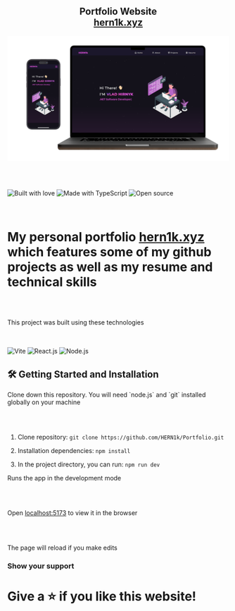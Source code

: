 <h2 align="center">
  Portfolio Website<br/>
  <a href="https://hern1k.xyz/" target="_blank">hern1k.xyz</a>
</h2>
<div align="center">
  <img alt="Demo" src="/public/readme.png" />
</div>

<br></br>

<div algin="center">
  <img alt="Built with love" src="https://forthebadge.com/images/badges/built-with-love.svg" height="30px" />
  <img alt="Made with TypeScript" src="https://forthebadge.com/images/badges/made-with-typescript.svg" height="30px" />
  <img alt="Open source" src="https://forthebadge.com/images/badges/open-source.svg" height="30px" />
</div>
<br></br>

<h1 algin="center">
  <strong>
    My personal portfolio <a href="https://hern1k.xyz/" target="_blank">hern1k.xyz</a> which features some of my github projects as well as my resume and technical skills
  </strong>
</h1>
<br></br>

<p algin="center">
  This project was built using these technologies
</p>
<br></br>

<div algin="center">
  <img alt="Vite" src="https://img.shields.io/badge/vite-%23646CFF.svg?style=for-the-badge&logo=vite&logoColor=white" height="30px" />
  <img alt="React.js" src="https://img.shields.io/badge/react-%2320232a.svg?style=for-the-badge&logo=react&logoColor=%2361DAFB" height="30px" />
  <img alt="Node.js" src="https://img.shields.io/badge/node.js-6DA55F?style=for-the-badge&logo=node.js&logoColor=white" height="30px" />
</div>

## 🛠 Getting Started and Installation

<p algin="center">
  Clone down this repository. You will need `node.js` and `git` installed globally on your machine
</p>
<br></br>

1. Clone repository: `git clone https://github.com/HERN1k/Portfolio.git`

2. Installation dependencies: `npm install`

3. In the project directory, you can run: `npm run dev`

<p algin="center">
  Runs the app in the development mode
</p>
<br></br>
<p algin="center">
  Open <a href="http://localhost:5173/" target="_blank">localhost:5173</a> to view it in the browser
</p>
<br></br>
<p algin="center">
  The page will reload if you make edits
</p>

### Show your support

<h1 algin="center">
  <strong>
    Give a ⭐ if you like this website!
  </strong>
</h1>

